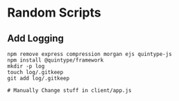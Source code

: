 # Random Scripts

## Add Logging

```shell
npm remove express compression morgan ejs quintype-js
npm install @quintype/framework
mkdir -p log
touch log/.gitkeep
git add log/.gitkeep

# Manually Change stuff in client/app.js
```
